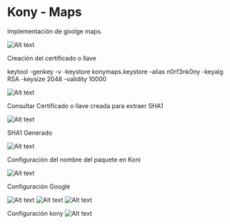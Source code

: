 # Kony - Maps

Implementación de goolge maps.

![Alt text](http://a1.mzstatic.com/eu/r30/Purple1/v4/59/4a/4d/594a4d16-0422-55e8-5b9a-a6e16375987a/icon128-2x.png "1")

Creación del certificado o llave

keytool -genkey -v -keystore konymaps.keystore -alias n0rf3nk0ny -keyalg RSA -keysize 2048 -validity 10000

![Alt text](https://lh3.googleusercontent.com/-q9B0_rC-DVM/Vs0OM2iQYxI/AAAAAAAAD8c/GWQWHNBnw6o/s800-Ic42/Captura%252520de%252520pantalla%2525202016-02-23%252520a%252520las%25252011.31.50%252520a.m..png "2")

Consultar Certificado o llave creada para extraer SHA1

![Alt text](https://lh3.googleusercontent.com/-9u8ju_Gz60c/Vs0Oe3Id9QI/AAAAAAAAD8Q/hRZksVBjqBs/s629-Ic42/Captura%252520de%252520pantalla%2525202016-02-23%252520a%252520las%25252011.32.59%252520a.m..png "3")

SHA1 Generado

![Alt text](https://lh3.googleusercontent.com/-hzrAeS0A4OU/Vs0OYk40FkI/AAAAAAAAD8I/NFKsdxYAS9M/s479-Ic42/Captura%252520de%252520pantalla%2525202016-02-23%252520a%252520las%25252011.33.32%252520a.m..png "4")

Configuración del nombre del paquete en Koni

![Alt text](https://lh3.googleusercontent.com/--zyamtFXOsI/Vs0Oaoe-7tI/AAAAAAAAD8M/go5tLWHEDaQ/s342-Ic42/Captura%252520de%252520pantalla%2525202016-02-23%252520a%252520las%25252011.29.49%252520a.m..png "5")

Configuración Google

![Alt text](https://lh3.googleusercontent.com/-xfr0zkoMW-Q/Vs0OOvfEZhI/AAAAAAAAD8c/nf4tQ49NiIY/s650-Ic42/Captura%252520de%252520pantalla%2525202016-02-23%252520a%252520las%25252011.34.25%252520a.m..png "6")
![Alt text](https://lh3.googleusercontent.com/-j1B9qsO18AE/Vs0OQTOqxBI/AAAAAAAAD8c/Kbs5VX1g91M/s637-Ic42/Captura%252520de%252520pantalla%2525202016-02-23%252520a%252520las%25252011.37.44%252520a.m..png "7")
![Alt text](https://lh3.googleusercontent.com/-1vm3N7xY9g8/Vs0OiOXXlqI/AAAAAAAAD8U/NF6egukH3e4/s502-Ic42/Captura%252520de%252520pantalla%2525202016-02-23%252520a%252520las%25252011.34.57%252520a.m..png "8")


Configuración kony
![Alt text](https://lh3.googleusercontent.com/-vk4LezmQV-0/Vs0OW7hcr-I/AAAAAAAAD8E/EQAF-OJ519Q/s543-Ic42/Captura%252520de%252520pantalla%2525202016-02-23%252520a%252520las%25252011.37.04%252520a.m..png "9")




